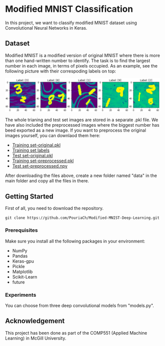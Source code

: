 # Modified MNIST Classification
In this project, we want to classify modified MNIST dataset using Convolutional Neural Networks in Keras. 
## Dataset
Modified MNIST is a modified version of original MNIST where there is more than one hand-written number to identify. The task is to find the largest number in each image, in terms of pixels occupied. As an example, see the following picture with their correspoding labels on top:
<tr>
  <img src="images/mnist-example.JPG" width="700" class="center"
       </tr>

The whole trianing and test set images are stored in a separate .pkl file. We have also included the preprocessed images where the biggest number has beed exported as a new image. If you want to preprocess the original images yourself, you can downlaod them here:

* [Training set-original.pkl](https://drive.google.com/open?id=1CKJrLotDCjgrjGVEC0FhgibW5FNfybP5)
* [Training set labels](https://drive.google.com/open?id=1yIKz0MB6KrhSfOBHhvXj9B5cbeM5SPRN)
* [Test set-original.pkl](https://drive.google.com/open?id=1Xjfhc0xTe8D2608jotiJGje27i6tqn2l)
* [Training set-preprocessed.pkl](https://drive.google.com/open?id=1agQ1OCCYH9b1DjomL7frSbHgWuzwubIH)
* [Test set-preprocessed.npy](https://drive.google.com/open?id=1tMGiYMrXty_Kb5m1H0iVgH_dxP-qa9Wi)

After downloading the files above, create a new folder named "data" in the main folder and copy all the files in there.

## Getting Started
First of all, you need to download the repository.
```
git clone https://github.com/PouriaCh/Modified-MNIST-Deep-Learning.git
```
### Prerequisites
Make sure you install all the following packages in your environment:
* NumPy
* Pandas
* Keras-gpu
* Pickle
* Matplotlib
* Scikit-Learn
* future
### Experiments
You can choose from three deep convolutional models from "models.py". 
## Acknowledgement
This project has been done as part of the COMP551 (Applied Machine Learning) in McGill University.
